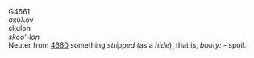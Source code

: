 <body>
  <p>G4661<br>  σκῦλον  <br> skulon  <br><i>skoo‘-lon </i><br>Neuter from <a href="g4660.htm">4660</a>  something <i>stripped</i> (as a <i>hide</i>), that is, <i>booty:</i> - spoil.<br></p>
 </body>